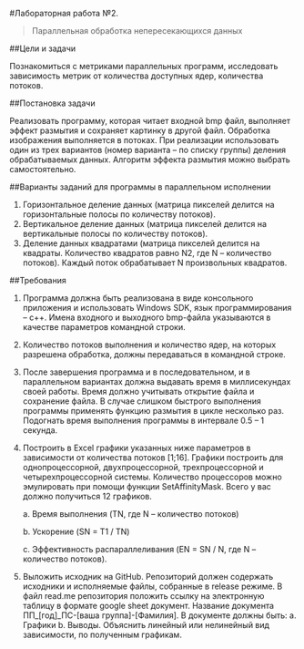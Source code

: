 #Лабораторная работа №2.

>Параллельная обработка непересекающихся данных

##Цели и задачи

Познакомиться с метриками параллельных программ, исследовать зависимость метрик от количества доступных ядер, количества потоков.

##Постановка задачи

Реализовать программу, которая читает входной bmp файл, выполняет эффект размытия и сохраняет картинку в другой файл. Обработка изображения выполняется в потоках. При реализации использовать один из трех вариантов (номер варианта – по списку группы) деления обрабатываемых данных. Алгоритм эффекта размытия можно выбрать самостоятельно.

##Варианты заданий для программы в параллельном исполнении

1. Горизонтальное деление данных (матрица пикселей делится на горизонтальные полосы по количеству потоков).
2. Вертикальное деление данных (матрица пикселей делится на вертикальные полосы по количеству потоков).
3. Деление данных квадратами (матрица пикселей делится на квадраты. Количество квадратов равно N2, где N – количество потоков). Каждый поток обрабатывает N произвольных квадратов.

##Требования

1. Программа должна быть реализована в виде консольного приложения и использовать Windows SDK, язык программирования – c++. Имена входного и выходного bmp-файла указываются в качестве параметров командной строки.
2.  Количество потоков выполнения и количество ядер, на которых разрешена обработка, должны передаваться в командной строке.
3. После завершения программа и в последовательном, и в параллельном вариантах должна выдавать время в миллисекундах своей работы. Время должно учитывать открытие файла и сохранение файла. В случае слишком быстрого выполнения программы применять функцию размытия в цикле несколько раз. Подогнать время выполнения программы в интервале 0.5 – 1 секунда.
4. Построить в Excel графики указанных ниже параметров в зависимости от количества потоков [1;16]. Графики построить для однопроцессорной, двухпроцессорной, трехпроцессорной и четырехпроцессорной системы. Количество процессоров можно эмулировать при помощи функции SetAffinityMask. Всего у вас должно получиться 12 графиков.

    a. Время выполнения (TN, где N – количество потоков)
    
    b. Ускорение (SN = T1 / TN)
    
    c. Эффективность распараллеливания (EN = SN / N, где N – количество потоков).
5. Выложить исходник на GitHub. Репозиторий должен содержать исходники и исполняемые файлы, собранные в release режиме. В файл read.me репозитория положить ссылку на электронную таблицу в формате google sheet документ. Название документа ПП_[год]_ПС-[ваша группа]-[Фамилия]. В документе должны быть:
    a. Графики
    b. Выводы. Объяснить линейный или нелинейный вид зависимости, по полученным графикам.